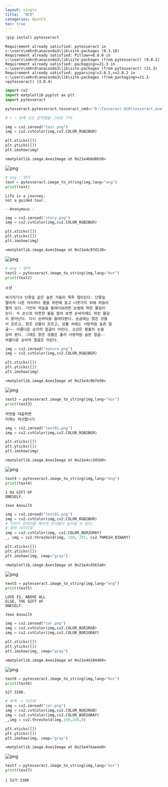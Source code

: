 ```yaml
---
layout: single
title:  "OCR"
categories: OpenCV
toc: true
---
```


```python
!pip install pytesseract
```

    Requirement already satisfied: pytesseract in c:\users\smhrd\anaconda3\lib\site-packages (0.3.10)
    Requirement already satisfied: Pillow>=8.0.0 in c:\users\smhrd\anaconda3\lib\site-packages (from pytesseract) (9.0.1)
    Requirement already satisfied: packaging>=21.3 in c:\users\smhrd\anaconda3\lib\site-packages (from pytesseract) (21.3)
    Requirement already satisfied: pyparsing!=3.0.5,>=2.0.2 in c:\users\smhrd\anaconda3\lib\site-packages (from packaging>=21.3->pytesseract) (3.0.4)
    


```python
import cv2
import matplotlib.pyplot as plt
import pytesseract
```


```python
pytesseract.pytesseract.tesseract_cmd=r"D:\Tesseract-OCR\tesseract.exe"

# r : 뒤에 오는 문자열을 그대로 기억
```


```python
img = cv2.imread("text.png")
img = cv2.cvtColor(img,cv2.COLOR_RGB2BGR)

plt.xticks([])
plt.yticks([])
plt.imshow(img)
```




    <matplotlib.image.AxesImage at 0x21e4b8d8b50>




    
![png](output_3_1.png)
    



```python
# eng : 영어
text = pytesseract.image_to_string(img,lang="eng")
print(text)
```

    Life is a journey,
    not a guided tour.
    
    - Anonymous -
    
    


```python
img = cv2.imread("story.png")
img = cv2.cvtColor(img,cv2.COLOR_RGB2BGR)

plt.xticks([])
plt.yticks([])
plt.imshow(img)
```




    <matplotlib.image.AxesImage at 0x21e4c97d130>




    
![png](output_5_1.png)
    



```python
# eng : 영어
text2 = pytesseract.image_to_string(img,lang="kor")
print(text2)
```

    소년
    
    여기저기서 단풍잎 같은 슬픈 가을이 뚝뚝 떨어진다. 단풍잎
    떨어져 나온 자리마다 봄을 마련해 놓고 나못가지 위에 하늘이
    펼쳐 있다. 가만히 하늘을 들여다보려면 눈썸에 파란 물감이
    든다. 두 손으로 따뜻한 볼을 쓸어 보면 손바닥에도 파란 물감
    이 묻어난다. 다시 손바닥을 들여다본다. 손금에는 맑은 강물
    이 흐르고, 맑은 강물이 흐르고, 강물 속에는 사랑처럼 슬픈 얼
    굴ㅡ- 아름다운 순이의 얼굴이 어린다. 소년은 황홀히 눈을
    감아 본다. 그래도 맑은 강물은 흘러 사랑처럼 슬픈 얼굴--
    아름다운 순이의 얼굴은 어린다.
    
    


```python
img = cv2.imread("nature.png")
img = cv2.cvtColor(img,cv2.COLOR_RGB2BGR)

plt.xticks([])
plt.yticks([])
plt.imshow(img)
```




    <matplotlib.image.AxesImage at 0x21e4c9b7e50>




    
![png](output_7_1.png)
    



```python
text3 = pytesseract.image_to_string(img,lang="kor")
print(text3)
```

    자연을 대출하면
    미래는 파산합니다
    
    
    


```python
img = cv2.imread("text01.png")
img = cv2.cvtColor(img,cv2.COLOR_RGB2BGR)

plt.xticks([])
plt.yticks([])
plt.imshow(img)
```




    <matplotlib.image.AxesImage at 0x21e4cc345b0>




    
![png](output_9_1.png)
    



```python
text4 = pytesseract.image_to_string(img,lang="eng")
print(text4)
```

    1 Oa GIFT OF
    ONESELF.
    
    Jean Anouilh
    
    


```python
img = cv2.imread("text01.png")
img = cv2.cvtColor(img,cv2.COLOR_RGB2BGR)
# 이미지 전처리를 해주면 인식율이 높아질 수 있다.
# 흑백 이미지화
img = cv2.cvtColor(img, cv2.COLOR_BGR2GRAY)
_, img = cv2.threshold(img, 150, 255, cv2.THRESH_BINARY)

plt.xticks([])
plt.yticks([])
plt.imshow(img, cmap="gray")
```




    <matplotlib.image.AxesImage at 0x21e4cd563a0>




    
![png](output_11_1.png)
    



```python
text5 = pytesseract.image_to_string(img,lang="eng")
print(text5)
```

    LOVE IS, ABOVE ALL
    ELSE, THE GIFT OF
    ONESELF.
    
    Jean Anouilh
    
    


```python
img = cv2.imread("car.png")
img = cv2.cvtColor(img,cv2.COLOR_BGR2RGB)
img = cv2.cvtColor(img,cv2.COLOR_BGR2GRAY)

plt.xticks([])
plt.yticks([])
plt.imshow(img, cmap="gray")
```




    <matplotlib.image.AxesImage at 0x21e4d184d60>




    
![png](output_13_1.png)
    



```python
text6 = pytesseract.image_to_string(img,lang="kor")
print(text6)
```

    527 3108.
    
    


```python
# 흑백 -> 이진화
img = cv2.imread("car.png")
img = cv2.cvtColor(img,cv2.COLOR_BGR2RGB)
img = cv2.cvtColor(img,cv2.COLOR_BGR2GRAY)
_,img = cv2.threshold(img,150,250,0)

plt.xticks([])
plt.yticks([])
plt.imshow(img, cmap="gray")
```




    <matplotlib.image.AxesImage at 0x21e47eaeee0>




    
![png](output_15_1.png)
    



```python
text7 = pytesseract.image_to_string(img,lang="kor")
print(text7)
```

    | 52가 3108
    
    
